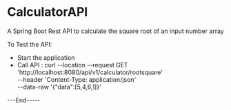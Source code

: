 # CalculatorAPI
A Spring Boot Rest API to calculate the square root of an input number array

To Test the API:
- Start the application
- Call API :
                  curl --location --request GET 'http://localhost:8080/api/v1/calculator/rootsquare' \
                  --header 'Content-Type: application/json' \
                  --data-raw '{"data":[5,4,6,1]}'

---End-----